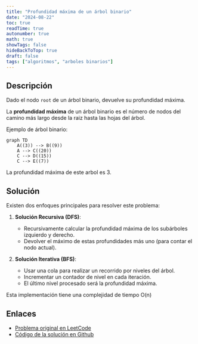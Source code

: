 ```yaml
---
title: "Profundidad máxima de un árbol binario"
date: "2024-08-22"
toc: true
readTime: true
autonumber: true
math: true
showTags: false
hideBackToTop: true
draft: false
tags: ["algoritmos", "arboles binarios"]
---
```


## Descripción

Dado el nodo `root` de un árbol binario, devuelve su profundidad máxima.

La **profundidad máxima** de un árbol binario es el número de nodos del camino más largo desde la raiz hasta las hojas del árbol.

Ejemplo de árbol binario:

```mermaid
graph TD
    A((3)) --> B((9))
    A --> C((20))
    C --> D((15))
    C --> E((7))
```

La profundidad máxima de este arbol es 3.

## Solución

Existen dos enfoques principales para resolver este problema:

1. **Solución Recursiva (DFS)**:
   - Recursivamente calcular la profundidad máxima de los subárboles izquierdo y derecho.
   - Devolver el máximo de estas profundidades más uno (para contar el nodo actual).

2. **Solución Iterativa (BFS)**:
   - Usar una cola para realizar un recorrido por niveles del árbol.
   - Incrementar un contador de nivel en cada iteración.
   - El último nivel procesado será la profundidad máxima.

Esta implementación tiene una complejidad de tiempo O(n)

## Enlaces

* [Problema original en LeetCode](https://leetcode.com/problems/maximum-depth-of-binary-tree/)
* [Código de la solución en Github](https://github.com/cdgn-coding/leetcode-practice-guide/blob/main/binary_tree/max_depth)